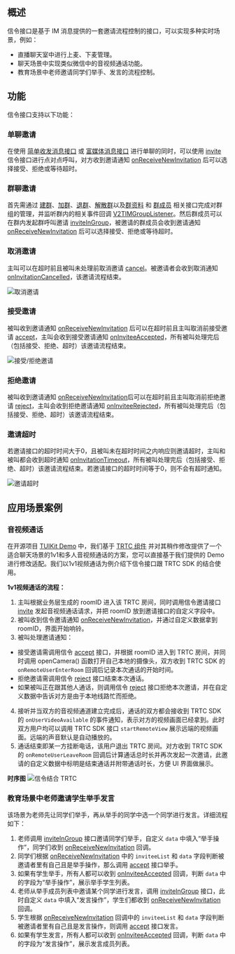 
## 概述
信令接口是基于 IM 消息提供的一套邀请流程控制的接口，可以实现多种实时场景，例如：
- 直播聊天室中进行上麦、下麦管理。
- 聊天场景中实现类似微信中的音视频通话功能。
- 教育场景中老师邀请同学们举手、发言的流程控制。

## 功能 
信令接口支持以下功能：
### 单聊邀请
在使用 [简单收发消息接口](https://cloud.tencent.com/document/product/269/44490#.E6.94.B6.E5.8F.91.E7.AE.80.E5.8D.95.E6.B6.88.E6.81.AF) 或 [富媒体消息接口](https://cloud.tencent.com/document/product/269/44490#.E6.94.B6.E5.8F.91.E5.AF.8C.E5.AA.92.E4.BD.93.E6.B6.88.E6.81.AF) 进行单聊的同时，可以使用 [invite](http://doc.qcloudtrtc.com/im/categoryV2TIMManager_07Signaling_08.html#a0c7b9134995c78f3e2b855acdf65ac12) 信令接口进行点对点呼叫，对方收到邀请通知 [onReceiveNewInvitation](http://doc.qcloudtrtc.com/im/protocolV2TIMSignalingListener-p.html#ae544e6c0e26c7f23cd2b544f66aab450) 后可以选择接受、拒绝或等待超时。
### 群聊邀请
首先需通过 [建群](https://cloud.tencent.com/document/product/269/44495#.E5.88.9B.E5.BB.BA.E7.BE.A4.E7.BB.84)、[加群](https://cloud.tencent.com/document/product/269/44495#.E5.8A.A0.E5.85.A5.E7.BE.A4.E7.BB.84)、[退群](https://cloud.tencent.com/document/product/269/44495#.E9.80.80.E5.87.BA.E7.BE.A4.E7.BB.84)、[解散群](https://cloud.tencent.com/document/product/269/44495#.E8.A7.A3.E6.95.A3.E7.BE.A4.E7.BB.84)以及[群资料](https://cloud.tencent.com/document/product/269/44495#.E7.BE.A4.E8.B5.84.E6.96.99.E5.92.8C.E7.BE.A4.E8.AE.BE.E7.BD.AE) 和 [群成员](https://cloud.tencent.com/document/product/269/44495#.E7.BE.A4.E6.88.90.E5.91.98.E7.AE.A1.E7.90.86) 相关接口完成对群组的管理，并监听群内的相关事件回调 [V2TIMGroupListener](http://doc.qcloudtrtc.com/im/protocolV2TIMGroupListener-p.html)。然后群成员可以在群内发起群呼叫邀请 [inviteInGroup](http://doc.qcloudtrtc.com/im/categoryV2TIMManager_07Signaling_08.html#a1ea8dcc4ee2200bf5913a40efd76bf4e)，被邀请的群成员会收到邀请通知 [onReceiveNewInvitation](http://doc.qcloudtrtc.com/im/protocolV2TIMSignalingListener-p.html#ae544e6c0e26c7f23cd2b544f66aab450) 后可以选择接受、拒绝或等待超时。
### 取消邀请
主叫可以在超时前且被叫未处理前取消邀请 [cancel](http://doc.qcloudtrtc.com/im/categoryV2TIMManager_07Signaling_08.html#acaac35e5db28db783420b5eb39d53e6f)。被邀请者会收到取消通知 [onInvitationCancelled](http://doc.qcloudtrtc.com/im/protocolV2TIMSignalingListener-p.html#a36c345823e46c9fc732f95df2c77226b)，该邀请流程结束。

![取消邀请](https://main.qcloudimg.com/raw/f941775dedf2de6b50119df1df3e426d.png)

### 接受邀请
被叫收到邀请通知 [onReceiveNewInvitation](http://doc.qcloudtrtc.com/im/protocolV2TIMSignalingListener-p.html#ae544e6c0e26c7f23cd2b544f66aab450) 后可以在超时前且主叫取消前接受邀请 [accept](http://doc.qcloudtrtc.com/im/categoryV2TIMManager_07Signaling_08.html#a1ffb6daba9deed8780f869205daf7771)，主叫会收到接受邀请通知 [onInviteeAccepted](http://doc.qcloudtrtc.com/im/protocolV2TIMSignalingListener-p.html#ac768c6b6214ca04277bc732bf71c61c0)，所有被叫处理完后（包括接受、拒绝、超时）该邀请流程结束。

![接受/拒绝邀请](https://main.qcloudimg.com/raw/9d291afecc0283452115317ddae8ddd8.png)

### 拒绝邀请
被叫收到邀请通知 [onReceiveNewInvitation](http://doc.qcloudtrtc.com/im/protocolV2TIMSignalingListener-p.html#ae544e6c0e26c7f23cd2b544f66aab450)后可以在超时前且主叫取消前拒绝邀请 [reject](http://doc.qcloudtrtc.com/im/categoryV2TIMManager_07Signaling_08.html#a39e685924aaa4d22daa88f2ec96aa827)，主叫会收到拒绝邀请通知 [onInviteeRejected](http://doc.qcloudtrtc.com/im/protocolV2TIMSignalingListener-p.html#a69a44a16b45aad587854dccc2e8040be)，所有被叫处理完后（包括接受、拒绝、超时）该邀请流程结束。
### 邀请超时
若邀请接口的超时时间大于0，且被叫未在超时时间之内响应则邀请超时，主叫和被叫都会收到超时通知 [onInvitationTimeout](http://doc.qcloudtrtc.com/im/protocolV2TIMSignalingListener-p.html#a7dfc62abd16dfd864ce7d45d483bcfc6)，所有被叫处理完后（包括接受、拒绝、超时）该邀请流程结束。若邀请接口的超时时间等于0，则不会有超时通知。

![邀请超时](https://main.qcloudimg.com/raw/82ffceea500434dea5a9e409a08a9fbe.png)

## 应用场景案例
### 音视频通话
在开源项目 [TUIKit Demo](https://github.com/tencentyun/TIMSDK) 中，我们基于 [TRTC 组件](https://cloud.tencent.com/document/product/647/42045) 并对其稍作修改提供了一个适合聊天场景的1v1和多人音视频通话的方案，您可以直接基于我们提供的 Demo 进行修改适配。我们以1v1视频通话为例介绍下信令接口跟 TRTC SDK 的结合使用。

**1v1视频通话的流程：**
1. 主叫根据业务层生成的 roomID 进入该 TRTC 房间，同时调用信令邀请接口 [invite](http://doc.qcloudtrtc.com/im/categoryV2TIMManager_07Signaling_08.html#a0c7b9134995c78f3e2b855acdf65ac12) 发起音视频通话请求，并把 roomID 放到邀请接口的自定义字段中。
2. 被叫收到信令邀请通知 [onReceiveNewInvitation](http://doc.qcloudtrtc.com/im/protocolV2TIMSignalingListener-p.html#ae544e6c0e26c7f23cd2b544f66aab450)，并通过自定义数据拿到 roomID，界面开始响铃。
3. 被叫处理邀请通知：
 - 接受邀请需调用信令 [accept](http://doc.qcloudtrtc.com/im/categoryV2TIMManager_07Signaling_08.html#a1ffb6daba9deed8780f869205daf7771) 接口，并根据 roomID 进入到 TRTC 房间，并同时调用 openCamera() 函数打开自己本地的摄像头，双方收到 TRTC SDK 的 `onRemoteUserEnterRoom` 回调后记录本次通话的开始时间。
 - 拒绝邀请需调用信令 [reject](http://doc.qcloudtrtc.com/im/categoryV2TIMManager_07Signaling_08.html#a39e685924aaa4d22daa88f2ec96aa827) 接口结束本次通话。
 - 如果被叫正在跟其他人通话，则调用信令 [reject](http://doc.qcloudtrtc.com/im/categoryV2TIMManager_07Signaling_08.html#a39e685924aaa4d22daa88f2ec96aa827) 接口拒绝本次邀请，并在自定义数据中告诉对方是由于本地线路忙而拒绝。
4. 接听并当双方的音视频通道建立完成后，通话的双方都会接收到 TRTC SDK 的 `onUserVideoAvailable` 的事件通知，表示对方的视频画面已经拿到。此时双方用户均可以调用 TRTC SDK 接口 `startRemoteView` 展示远端的视频画面。远端的声音默认是自动播放的。
5. 通话结束即某一方挂断电话，该用户退出 TRTC 房间。对方收到 TRTC SDK 的 `onRemoteUserLeaveRoom` 回调后计算通话总时长并再次发起一次邀请，此邀请的自定义数据中标明是结束通话并附带通话时长，方便 UI 界面做展示。

**时序图**
![信令结合 TRTC](https://main.qcloudimg.com/raw/0282df9543e2f5fe1b5097c9e9253da1.png)

### 教育场景中老师邀请学生举手发言
该场景为老师先让同学们举手，再从举手的同学中选一个同学进行发言。详细流程如下：
1. 老师调用 [inviteInGroup](http://doc.qcloudtrtc.com/im/categoryV2TIMManager_07Signaling_08.html#a1ea8dcc4ee2200bf5913a40efd76bf4e) 接口邀请同学们举手，自定义 `data` 中填入“举手操作”，同学们收到 [onReceiveNewInvitation](http://doc.qcloudtrtc.com/im/protocolV2TIMSignalingListener-p.html#ae544e6c0e26c7f23cd2b544f66aab450) 回调。
2. 同学们根据 [onReceiveNewInvitation](http://doc.qcloudtrtc.com/im/protocolV2TIMSignalingListener-p.html#ae544e6c0e26c7f23cd2b544f66aab450) 中的 `inviteeList` 和 `data` 字段判断被邀请者里有自己且是举手操作，那么调用  [accept](http://doc.qcloudtrtc.com/im/categoryV2TIMManager_07Signaling_08.html#a1ffb6daba9deed8780f869205daf7771) 接口举手。
3. 如果有学生举手，所有人都可以收到 [onInviteeAccepted](http://doc.qcloudtrtc.com/im/protocolV2TIMSignalingListener-p.html#ac768c6b6214ca04277bc732bf71c61c0) 回调，判断 `data` 中的字段为“举手操作”，展示举手学生列表。
4. 老师从举手成员列表中邀请某个同学进行发言，调用  [inviteInGroup](http://doc.qcloudtrtc.com/im/categoryV2TIMManager_07Signaling_08.html#a1ea8dcc4ee2200bf5913a40efd76bf4e) 接口，此时自定义 `data` 中填入“发言操作”，学生们都收到 [onReceiveNewInvitation](http://doc.qcloudtrtc.com/im/protocolV2TIMSignalingListener-p.html#ae544e6c0e26c7f23cd2b544f66aab450) 回调。
5. 学生根据  [onReceiveNewInvitation](http://doc.qcloudtrtc.com/im/protocolV2TIMSignalingListener-p.html#ae544e6c0e26c7f23cd2b544f66aab450) 回调中的 `inviteeList` 和 `data` 字段判断被邀请者里有自己且是发言操作，则调用 [accept](http://doc.qcloudtrtc.com/im/categoryV2TIMManager_07Signaling_08.html#a1ffb6daba9deed8780f869205daf7771) 接口发言。
6. 如果有学生发言，所有人都可以收到  [onInviteeAccepted](http://doc.qcloudtrtc.com/im/protocolV2TIMSignalingListener-p.html#ac768c6b6214ca04277bc732bf71c61c0) 回调，判断 `data` 中的字段为“发言操作”，展示发言成员列表。

